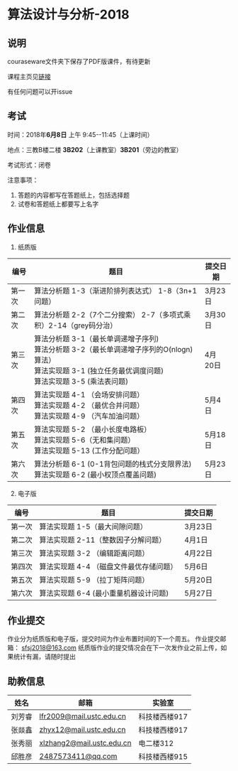 # 算法设计与分析-2018

## 说明

couraseware文件夹下保存了PDF版课件，有待更新

课程主页见[链接](http://vim.ustc.edu.cn/?product=algorithm)

有任何问题可以开issue

## 考试
时间：2018年**6月8日** 上午 9:45--11:45（上课时间）

地点：三教B楼二楼  **3B202**（上课教室）**3B201**（旁边的教室）

考试形式：闭卷

注意事项：
1. 答题的内容都写在答题纸上，包括选择题
2. 试卷和答题纸上都要写上名字

## 作业信息
1. 纸质版

| 编号 | 题目 | 提交日期 |
|--|--|--|
| 第一次 | 算法分析题 1-3（渐进阶排列表达式） 1-8（3n+1问题） | 3月23日|
|第二次 | 算法分析题 2-2（7个二分搜索） 2-7（多项式乘积）2-14（grey码分治）| 3月30日 |
|第三次 | 算法分析题 3-1（最长单调递增子序列) <br> 算法分析题 3-2（最长单调递增子序列的O(nlogn)算法）<br> 算法实现题 3-1  (独立任务最优调度问题)  <br> 算法实现题 3-5  (乘法表问题) | 4月 20日 |
|第四次| 算法实现题 4-1 （会场安排问题）<br> 算法实现题 4-2 （最优合并问题）<br> 算法实现题 4-9 （汽车加油问题）| 5月4日|
|第五次|算法实现题 5-2 （最小长度电路板）<br> 算法实现题 5-6（无和集问题）<br> 算法实现题 5-13 (工作分配问题）| 5月18日|
|第六次| 算法分析题 6-1 (0-1背包问题的栈式分支限界法)  <br> 算法实现题 6-2 (最小权顶点覆盖问题) | 5月23日 |

2. 电子版


| 编号 | 题目 | 提交日期 |
|--|--|--|
| 第一次 | 算法实现题 1-5（最大间隙问题） | 3月23日|
| 第二次 |算法实现题 2-11（整数因子分解问题）| 4月1日 |
|第三次| 算法实现题 3-2 （编辑距离问题）| 4月22日 | 
|第四次 | 算法实现题 4-4 （磁盘文件最优存储问题）| 5月6日 |
|第五次| 算法实现题 5-9 （拉丁矩阵问题）| 5月20日 |
|第六次| 算法实现题 6-4  (最小重量机器设计问题) | 5月27日|
## 作业提交
作业分为纸质版和电子版，提交时间为作业布置时间的下一个周五。
作业提交邮箱：  sfsj2018@163.com
纸质版作业的提交情况会在下一次发作业之前上传，如果统计有漏，请随时提出

## 助教信息
 | 姓名 | 邮箱 | 实验室|
 |--|--|--|
| 刘芳睿| lfr2009@mail.ustc.edu.cn | 科技楼西楼917
| 张燚鑫 | zhyx12@mail.ustc.edu.cn | 科技楼西楼917
| 张秀丽 | xlzhang2@mail.ustc.edu.cn | 电二楼312
| 邱胜彦 | 2487573411@qq.com | 科技楼西楼915


